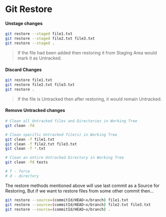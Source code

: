 # Git Restore

#### Unstage changes

```bash
git restore --staged file1.txt
git restore --staged file2.txt file3.txt
git restore --staged .
```

> If the file had been added then restoring it from Staging Area would mark it as Untracked.

#### Discard Changes

```bash
git restore file1.txt
git restore file2.txt file3.txt
git restore .
```

> If the file is Untracked then after restoring, it would remain Untracked.

#### Remove Untracked changes

```bash
# Clean all Untracked files and Directories in Working Tree
git clean -fd

# Clean specific Untracked file(s) in Working Tree
git clean -f file1.txt
git clean -f file2.txt file3.txt
git clean -f *.txt

# Clean an entire Untracked Directory in Working Tree
git clean -fd tests

# f - force
# d - directory
```
>

The restore methods mentioned above will use last commit as a Source for Restoring, But if we want to restore files from some other commit then...

```bash
git restore --source=(commitId/HEAD~x/branch) file1.txt
git restore --source=(commitId/HEAD~x/branch) file2.txt file3.txt
git restore --source=(commitId/HEAD~x/branch) .
```

